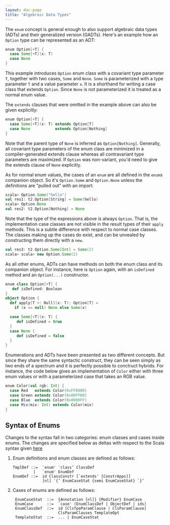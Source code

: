 ```yaml
---
layout: doc-page
title: "Algebraic Data Types"
---
```



The `enum` concept is general enough to also support algebraic data
types (ADTs) and their generalized version (GADTs). Here's an example
how an `Option` type can be represented as an ADT:

```scala
enum Option[+T] {
  case Some[+T](x: T)
  case None
}
```

This example introduces `Option` enum class with a covariant type
parameter `T`, together with two cases, `Some` and `None`. `Some` is
parameterized with a type parameter `T` and a value parameter `x`. It
is a shorthand for writing a case class that extends `Option`. Since
`None` is not parameterized it is treated as a normal enum value.

The `extends` clauses that were omitted in the example above can also
be given explicitly:

```scala
enum Option[+T] {
  case Some[+T](x: T) extends Option[T]
  case None           extends Option[Nothing]
}
```

Note that the parent type of `None` is inferred as
`Option[Nothing]`. Generally, all covariant type parameters of the enum
class are minimized in a compiler-generated extends clause whereas all
contravariant type parameters are maximized. If `Option` was non-variant,
you'd need to give the extends clause of `None` explicitly.

As for normal enum values, the cases of an `enum` are all defined in
the `enum`s companion object. So it's `Option.Some` and `Option.None`
unless the definitions are "pulled out" with an import:

```scala
scala> Option.Some("hello")
val res1: t2.Option[String] = Some(hello)
scala> Option.None
val res2: t2.Option[Nothing] = None
```

Note that the type of the expressions above is always `Option`. That
is, the implementation case classes are not visible in the result
types of their `apply` methods. This is a subtle difference with
respect to normal case classes. The classes making up the cases do
exist, and can be unvealed by constructing them directly with a `new`.

```scala
val res3: t2.Option.Some[Int] = Some(2)
scala> scala> new Option.Some(2)
```

As all other enums, ADTs can have methods on both the enum class and
its companion object. For instance, here is `Option` again, with an
`isDefined` method and an `Option(...)` constructor.

```scala
enum class Option[+T] {
   def isDefined: Boolean
}
object Option {
  def apply[T >: Null](x: T): Option[T] =
    if (x == null) None else Some(x)

  case Some[+T](x: T) {
     def isDefined = true
  }
  case None {
     def isDefined = false
  }
}
```

Enumerations and ADTs have been presented as two different
concepts. But since they share the same syntactic construct, they can
be seen simply as two ends of a spectrum and it is perfectly possible
to conctruct hybrids. For instance, the code below gives an
implementation of `Color` either with three enum values or with a
parameterized case that takes an RGB value.

```scala
enum Color(val rgb: Int) {
  case Red   extends Color(0xFF0000)
  case Green extends Color(0x00FF00)
  case Blue  extends Color(0x0000FF)
  case Mix(mix: Int) extends Color(mix)
}
```

## Syntax of Enums

Changes to the syntax fall in two categories: enum classes and cases inside enums.
The changes are specified below as deltas with respect to the Scala syntax given [here](https://github.com/lampepfl/dotty/blob/master/docs/docs/internals/syntax.md)

 1. Enum definitions and enum classes are defined as follows:

        TmplDef ::=  `enum' `class’ ClassDef
                 |   `enum' EnumDef
        EnumDef ::=  id ClassConstr [`extends' [ConstrApps]]
                     [nl] `{’ EnumCaseStat {semi EnumCaseStat} `}’

2. Cases of enums are defined as follows:

        EnumCaseStat  ::=  {Annotation [nl]} {Modifier} EnumCase
        EnumCase      ::=  `case' (EnumClassDef | ObjectDef | ids)
        EnumClassDef  ::=  id [ClsTpeParamClause | ClsParamClause]
                           ClsParamClauses TemplateOpt
        TemplateStat  ::=  ... | EnumCaseStat





